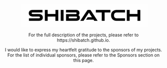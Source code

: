 <div align="center">

&nbsp; <img src="shibatch-logo.png" width=80% />

</div>


<p align=center>
For the full description of the projects, please refer to https://shibatch.github.io.
</p>

<p align=center>
I would like to express my heartfelt gratitude to the sponsors of my projects.
<br/>
For the list of individual sponsors, please refer to the Sponsors section on this page.
</p>
